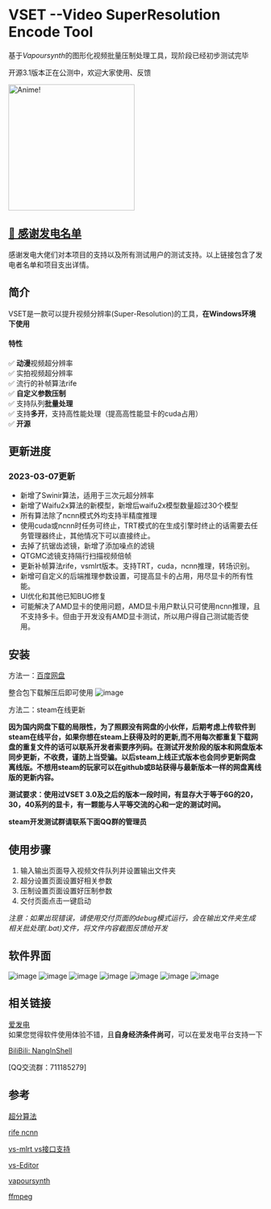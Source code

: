 # VSET --Video SuperResolution Encode Tool
基于*Vapoursynth*的图形化视频批量压制处理工具，现阶段已经初步测试完毕

开源3.1版本正在公测中，欢迎大家使用、反馈

<img src="https://user-images.githubusercontent.com/72263191/212935212-516e32a0-5171-4dc0-907e-d5162af4ce2d.png" alt="Anime!" width="250"/>

## [💬 感谢发电名单](https://github.com/NangInShell/VSET/blob/main/Thanks.md)
感谢发电大佬们对本项目的支持以及所有测试用户的测试支持。以上链接包含了发电者名单和项目支出详情。

## 简介
VSET是一款可以提升视频分辨率(Super-Resolution)的工具，**在Windows环境下使用**

#### 特性  
&#x2705; **动漫**视频超分辨率  
&#x2705; 实拍视频超分辨率   
&#x2705; 流行的补帧算法rife  
&#x2705; **自定义参数压制**   
&#x2705; 支持队列**批量处理**   
&#x2705; 支持**多开**，支持高性能处理（提高高性能显卡的cuda占用）   
&#x2705; **开源**   

## 更新进度
### 2023-03-07更新
- 新增了Swinir算法，适用于三次元超分辨率
- 新增了Waifu2x算法的新模型，新增后waifu2x模型数量超过30个模型   
- 所有算法除了ncnn模式外均支持半精度推理
- 使用cuda或ncnn时任务可终止，TRT模式的在生成引擎时终止的话需要去任务管理器终止，其他情况下可以直接终止。
- 去掉了抗锯齿滤镜，新增了添加噪点的滤镜
- QTGMC滤镜支持隔行扫描视频倍帧
- 更新补帧算法rife，vsmlrt版本。支持TRT，cuda，ncnn推理，转场识别。
- 新增可自定义的后端推理参数设置，可提高显卡的占用，用尽显卡的所有性能。
- UI优化和其他已知BUG修复
- 可能解决了AMD显卡的使用问题，AMD显卡用户默认只可使用ncnn推理，且不支持多卡。但由于开发没有AMD显卡测试，所以用户得自己测试能否使用。


## 安装
方法一：[百度网盘](https://pan.baidu.com/s/1M6KIbEBRi35SZtOtd1zVjQ?pwd=Nang)

整合包下载解压后即可使用
![image](https://user-images.githubusercontent.com/72263191/223602793-365fc17b-b3dd-4369-9eba-c5239f13e872.png)

方法二：steam在线更新

**因为国内网盘下载的局限性，为了照顾没有网盘的小伙伴，后期考虑上传软件到steam在线平台，如果你想在steam上获得及时的更新,而不用每次都重复下载网盘的重复文件的话可以联系开发者索要序列码。在测试开发阶段的版本和网盘版本同步更新，不收费，谨防上当受骗。以后steam上线正式版本也会同步更新网盘离线版。不想用steam的玩家可以在github或B站获得与最新版本一样的网盘离线版的更新内容。**

**测试要求：使用过VSET 3.0及之后的版本一段时间，有显存大于等于6G的20，30，40系列的显卡，有一颗能与人平等交流的心和一定的测试时间。**

**steam开发测试群请联系下面QQ群的管理员**

## 使用步骤   
1. 输入输出页面导入视频文件队列并设置输出文件夹   
2. 超分设置页面设置好相关参数   
3. 压制设置页面设置好压制参数   
4. 交付页面点击一键启动

*注意：如果出现错误，请使用交付页面的debug模式运行，会在输出文件夹生成相关批处理(.bat)文件，将文件内容截图反馈给开发*

## 软件界面
![image](https://user-images.githubusercontent.com/72263191/223601902-b4312dc5-4124-4077-b753-54e4f2214f3b.png)
![image](https://user-images.githubusercontent.com/72263191/223601936-038a9cf6-0e74-4162-bfd6-27f21cb8cc2c.png)
![image](https://user-images.githubusercontent.com/72263191/223601954-cc2fee41-336c-4109-a0a8-1b57b364a65e.png)
![image](https://user-images.githubusercontent.com/72263191/223602057-a378275c-478d-4a2c-ba67-98ada39b970e.png)
![image](https://user-images.githubusercontent.com/72263191/223602086-768c989c-ae79-4549-b4cb-48ceab31ce8b.png)
![image](https://user-images.githubusercontent.com/72263191/223602166-60ae7692-d0b8-4413-ab7b-58ca37928c4b.png)
![image](https://user-images.githubusercontent.com/72263191/223602286-a78aa928-187b-40ef-8ced-e0f3bfabf591.png)

## 相关链接
[爱发电](https://afdian.net/a/NangInShell)   
如果您觉得软件使用体验不错，且**自身经济条件尚可**，可以在爱发电平台支持一下

[BiliBili: NangInShell](https://space.bilibili.com/335908558)   

[QQ交流群：711185279]

## 参考
[超分算法](https://github.com/HolyWu)

[rife ncnn](https://github.com/styler00dollar)

[vs-mlrt vs接口支持](https://github.com/AmusementClub/vs-mlrt)

[vs-Editor](https://github.com/YomikoR/VapourSynth-Editor)

[vapoursynth](https://github.com/vapoursynth/vapoursynth)

[ffmpeg](https://github.com/FFmpeg/FFmpeg)
